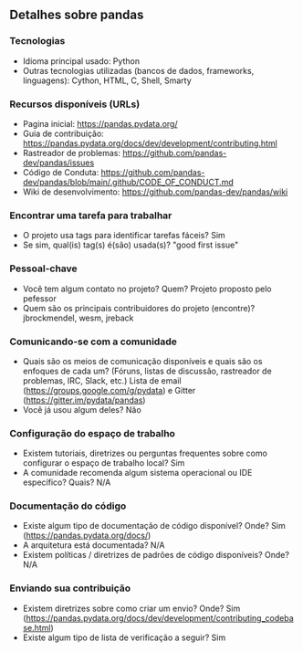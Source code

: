 
## Detalhes sobre pandas

### Tecnologias

  * Idioma principal usado: Python
  * Outras tecnologias utilizadas (bancos de dados, frameworks, linguagens): Cython, HTML, C, Shell, Smarty

### Recursos disponíveis (URLs)

  * Pagina inicial: https://pandas.pydata.org/
  * Guia de contribuição: https://pandas.pydata.org/docs/dev/development/contributing.html
  * Rastreador de problemas: https://github.com/pandas-dev/pandas/issues
  * Código de Conduta: https://github.com/pandas-dev/pandas/blob/main/.github/CODE_OF_CONDUCT.md
  * Wiki de desenvolvimento: https://github.com/pandas-dev/pandas/wiki

### Encontrar uma tarefa para trabalhar
  
  * O projeto usa tags para identificar tarefas fáceis? Sim
  * Se sim, qual(is) tag(s) é(são) usada(s)? "good first issue"
  
### Pessoal-chave

  * Você tem algum contato no projeto? Quem? Projeto proposto pelo pefessor
  * Quem são os principais contribuidores do projeto (encontre)? jbrockmendel, wesm, jreback
  
### Comunicando-se com a comunidade
  
  * Quais são os meios de comunicação disponíveis e quais são os enfoques de cada um? (Fóruns, listas de discussão, rastreador de problemas, IRC, Slack, etc.) Lista de email (https://groups.google.com/g/pydata) e Gitter (https://gitter.im/pydata/pandas)
  * Você já usou algum deles? Não

### Configuração do espaço de trabalho

  * Existem tutoriais, diretrizes ou perguntas frequentes sobre como configurar o espaço de trabalho local? Sim
  * A comunidade recomenda algum sistema operacional ou IDE específico? Quais? N/A
  
### Documentação do código
  
   * Existe algum tipo de documentação de código disponível? Onde? Sim (https://pandas.pydata.org/docs/)
   * A arquitetura está documentada? N/A
   * Existem políticas / diretrizes de padrões de código disponíveis? Onde? N/A
    
### Enviando sua contribuição 

  * Existem diretrizes sobre como criar um envio? Onde? Sim (https://pandas.pydata.org/docs/dev/development/contributing_codebase.html)
  * Existe algum tipo de lista de verificação a seguir? Sim
